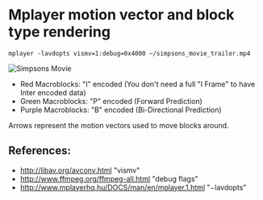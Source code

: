 # Mplayer motion vector and block type rendering

    mplayer -lavdopts vismv=1:debug=0x4000 ~/simpsons_movie_trailer.mp4
    
![Simpsons Movie](https://github.com/sfvideo/mplayer-debug/simpsons.png)

* Red Macroblocks: "I" encoded (You don't need a full "I Frame" to have Inter encoded data)
* Green Macroblocks: "P" encoded (Forward Prediction)
* Purple Macroblocks: "B" encoded (Bi-Directional Prediction)

Arrows represent the motion vectors used to move blocks around.

## References:

* http://libav.org/avconv.html "vismv"
* http://www.ffmpeg.org/ffmpeg-all.html "debug flags"
* http://www.mplayerhq.hu/DOCS/man/en/mplayer.1.html "−lavdopts"
